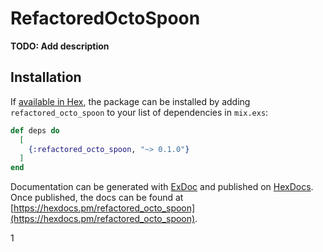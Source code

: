 # RefactoredOctoSpoon

**TODO: Add description**

## Installation

If [available in Hex](https://hex.pm/docs/publish), the package can be installed
by adding `refactored_octo_spoon` to your list of dependencies in `mix.exs`:

```elixir
def deps do
  [
    {:refactored_octo_spoon, "~> 0.1.0"}
  ]
end
```

Documentation can be generated with [ExDoc](https://github.com/elixir-lang/ex_doc)
and published on [HexDocs](https://hexdocs.pm). Once published, the docs can
be found at [https://hexdocs.pm/refactored_octo_spoon](https://hexdocs.pm/refactored_octo_spoon).

1
